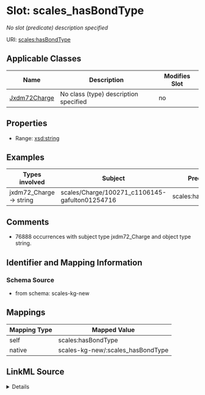 

# Slot: scales_hasBondType


_No slot (predicate) description specified_





URI: [scales:hasBondType](http://schemas.scales-okn.org/rdf/scales#hasBondType)



<!-- no inheritance hierarchy -->





## Applicable Classes

| Name | Description | Modifies Slot |
| --- | --- | --- |
| [Jxdm72Charge](../classes/Jxdm72Charge.md) | No class (type) description specified |  no  |







## Properties

* Range: [xsd:string](http://www.w3.org/2001/XMLSchema#string)






## Examples

| Types involved | Subject | Predicate | Object |
| --- | --- | --- | --- |
| jxdm72_Charge → string | scales/Charge/100271_c1106145-gafulton01254716 | scales:hasBondType | Surety Bond |


## Comments

* 76888 occurrences with subject type jxdm72_Charge and object type string.

## Identifier and Mapping Information







### Schema Source


* from schema: scales-kg-new




## Mappings

| Mapping Type | Mapped Value |
| ---  | ---  |
| self | scales:hasBondType |
| native | scales-kg-new/:scales_hasBondType |




## LinkML Source

<details>

```yaml
name: scales_hasBondType
description: No slot (predicate) description specified
comments:
- 76888 occurrences with subject type jxdm72_Charge and object type string.
examples:
- description: jxdm72_Charge → string
  object:
    example_object: Surety Bond
    example_object_type: string
    example_predicate: scales:hasBondType
    example_subject: scales/Charge/100271_c1106145-gafulton01254716
    example_subject_type: jxdm72_Charge
from_schema: scales-kg-new
rank: 1000
slot_uri: scales:hasBondType
alias: scales_hasBondType
domain_of:
- jxdm72_Charge
range: string

```
</details>
